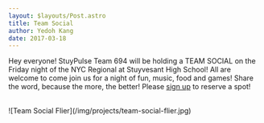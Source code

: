 ```yaml
---
layout: $layouts/Post.astro
title: Team Social
author: Yedoh Kang
date: 2017-03-18
---
```

Hey everyone! StuyPulse Team 694 will be holding a TEAM SOCIAL on the Friday night of the NYC Regional at Stuyvesant High School! All are welcome to come join us for a night of fun, music, food and games! Share the word, because the more, the better! Please [sign up](https://www.eventbrite.com/e/2016-stuy-social-tickets-32799256459) to reserve a spot!
<!-- more -->
<br>
![Team Social Flier](/img/projects/team-social-flier.jpg)
